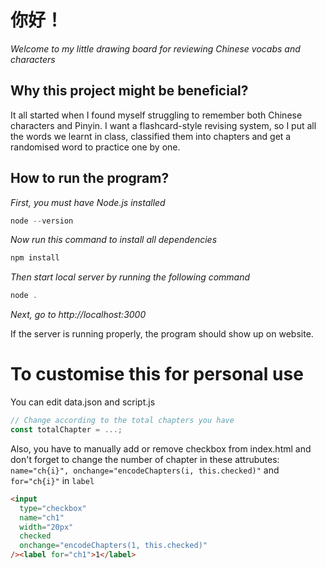 # 你好！

_Welcome to my little drawing board for reviewing Chinese vocabs and characters_

## Why this project might be beneficial?

It all started when I found myself struggling to remember both Chinese characters and Pinyin. I want a flashcard-style revising system, so I put all the words we learnt in class, classified them into chapters and get a randomised word to practice one by one.

## How to run the program?

_First, you must have Node.js installed_

```js
node --version
```

_Now run this command to install all dependencies_

```js
npm install
```

_Then start local server by running the following command_

```js
node .
```

_Next, go to http://localhost:3000_

If the server is running properly, the program should show up on website.

# To customise this for personal use

You can edit data.json and script.js

```js
// Change according to the total chapters you have
const totalChapter = ...;
```

Also, you have to manually add or remove checkbox from index.html and don't forget to change the number of chapter in these attrubutes: `name="ch{i}", onchange="encodeChapters(i, this.checked)"` and `for="ch{i}"` in `label`

```html
<input
  type="checkbox"
  name="ch1"
  width="20px"
  checked
  onchange="encodeChapters(1, this.checked)"
/><label for="ch1">1</label>
```
